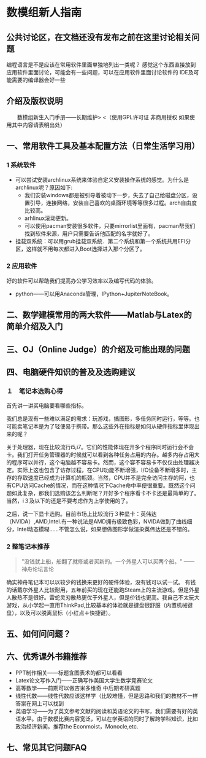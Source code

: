 # 数模组新人指南
## 公共讨论区，在文档还没有发布之前在这里讨论相关问题
编程语言是不是应该在常用软件里面单独地列出一类呢？ 感觉这个东西直接放到应用软件里面讨论，可能会有一些问题，可以在应用软件里面讨论软件的
IDE及可能需要的编译器会好一些
## 介绍及版权说明
&emsp;&emsp;数模组新生入门手册——长期维护> &lt;（使用GPL许可证  非商用授权 如果使用其中内容请表明出处）  
## 一、常用软件工具及基本配置方法（日常生活学习用）
### 1 系统软件
* 可以尝试安装archlinux系统来体验自定义安装操作系统的感觉。为什么是archlinux呢？原因如下:
	* 我们安装windows都是被引导着被动下一步，失去了自己给磁盘分区，设置引导，连接网络，安装自己喜欢的桌面环境等等很多过程。arch自由度比较高。
	* arhlinux滚动更新。
	* 可以使用pacman安装很多软件，只要mirrorlist里面有，pacman帮我们找到软件来源，用户只需要告诉他匹配的名字就好了。
* 挂载双系统：可以用grub挂载双系统．第二个系统和第一个系统共用EFI分区，这样就不用每次都进入Boot选择进入那个分区了。
 
### 2 应用软件

好的软件可以帮助我们提高办公学习效率以及编写代码的体验。

* python——可以用Anaconda管理，IPython+JupiterNoteBook。

## 二、数学建模常用的两大软件——Matlab与Latex的简单介绍及入门

## 三、OJ（Online Judge）的介绍及可能出现的问题

## 四、电脑硬件知识的普及及选购建议

### １　笔记本选购心得

首先讲一讲买电脑要看哪些指标。

我们总是现有一些难以满足的需求：玩游戏，搞图形，多任务同时运行，等等。也可能卖笔记本是为了轻便易于携带。那么这些外在指标是如何从硬件指标里体现出来的呢？

关于处理器，现在比较流行i5,i7。它们的性能体现在开多个程序同时运行会不会卡。我们打开任务管理器的时候就可以看到各种任务占用的内存。越多内存占用大的程序可以并行，这个电脑越不容易卡。然而，这个容不容易卡不仅仅由处理器决定。实际上这也包含了访存过程，在CPU功能不断增强，I/O设备不断增多时，主存的存取速度已经成为计算机的瓶颈。当然，CPU并不是完全访问主存的阿，也有CPU访问Cache的情况，而在这种情况下Cache命中率便很重要。既然这个问题如此复杂，那我们选购该怎么判断呢？开好多个程序看卡不卡还是最简单的了。当然，i３及以下的还是不要考虑作为上学使用的了。

之后，说一下显卡选购。目前市场上比较流行３种显卡：英伟达（NVIDA）,AMD,Intel.有一种说法是AMD拥有极致色彩，NVIDA做到了曲线细分，Intel动态模糊......不管怎么说，如果想做图形学做渲染英伟达还是不错的。

### 2  整笔记本推荐

> "没钱就上船，船翻了就修或者买新的。一个外星人可以买两个船。"
							——神舟论坛言论

确实神舟笔记本可以以较少的钱换来更好的硬件体验，没有钱可以试一试。
有钱的话戴尔外星人比较耐用，五年前买的现在还能跑Steam上的主流游戏。但是外星人散热不是很好。雷蛇灵刃散热更优于外星人，但是价钱也更高。我自己不太玩大游戏，从小学起一直用ThinkPad,比较基本的体验就是键盘很舒服（内置机械键盘），以及可以脱离鼠标（小红点＋快捷键）。




## 五、如何问问题？


## 六、优秀课外书籍推荐

* PPT制作相关——标题含图表术的都可以看看
* Latex论文写作入门——正确写作美国大学生数学竞赛论文
* 高等数学——前期可以做吉米多维奇 中后期考研真题
* 线性代数——线性代数应该这样学（比较难懂，但是思路和我们的教材不一样 答案在网上可以找到
* 英语学习——为了英文参考文献的阅读和英语论文的书写，我们需要有好的英语水平。由于数模比赛内容宽泛，可以在学英语的同时了解跨学科知识，比如政治经济新闻。推荐the Econmoist，Monocle,etc.


## 七、常见其它问题FAQ

